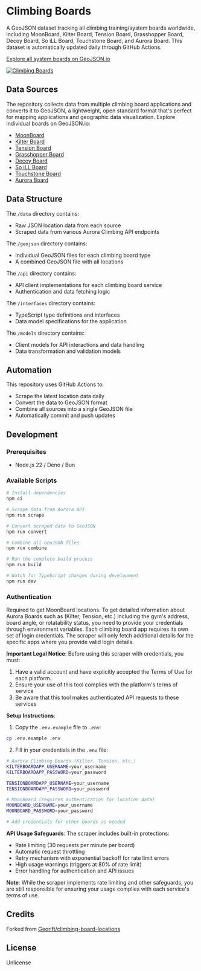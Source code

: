 # Climbing Boards

A GeoJSON dataset tracking all climbing training/system boards worldwide,
including MoonBoard, Kilter Board, Tension Board, Grasshopper Board, Decoy
Board, So iLL Board, Touchstone Board, and Aurora Board. This dataset is
automatically updated daily through GitHub Actions.

[Explore all system boards on GeoJSON.io](https://geojson.io/#id=github:Stevie-Ray/hangtime-climbing-boards/blob/main/geojson/combined.geojson)

[![Climbing Boards](https://repository-images.githubusercontent.com/941517323/94c21be3-b32e-4ce3-a2d0-4284ec1e7781)](https://geojson.io/#id=github:Stevie-Ray/hangtime-climbing-boards/blob/main/geojson/combined.geojson)


## Data Sources

The repository collects data from multiple climbing board applications and
converts it to GeoJSON, a lightweight, open standard format that's perfect for
mapping applications and geographic data visualization. Explore individual
boards on GeoJSON.io:

- [MoonBoard](https://geojson.io/#id=github:Stevie-Ray/hangtime-climbing-boards/blob/main/geojson/moonboard.geojson)
- [Kilter Board](https://geojson.io/#id=github:Stevie-Ray/hangtime-climbing-boards/blob/main/geojson/kilterboardapp.geojson)
- [Tension Board](https://geojson.io/#id=github:Stevie-Ray/hangtime-climbing-boards/blob/main/geojson/tensionboardapp2.geojson)
- [Grasshopper Board](https://geojson.io/#id=github:Stevie-Ray/hangtime-climbing-boards/blob/main/geojson/grasshopperboardapp.geojson)
- [Decoy Board](https://geojson.io/#id=github:Stevie-Ray/hangtime-climbing-boards/blob/main/geojson/decoyboardapp.geojson)
- [So iLL Board](https://geojson.io/#id=github:Stevie-Ray/hangtime-climbing-boards/blob/main/geojson/soillboardapp.geojson)
- [Touchstone Board](https://geojson.io/#id=github:Stevie-Ray/hangtime-climbing-boards/blob/main/geojson/touchstoneboardapp.geojson)
- [Aurora Board](https://geojson.io/#id=github:Stevie-Ray/hangtime-climbing-boards/blob/main/geojson/auroraboardapp.geojson)

## Data Structure

The `/data` directory contains:

- Raw JSON location data from each source
- Scraped data from various Aurora Climbing API endpoints

The `/geojson` directory contains:

- Individual GeoJSON files for each climbing board type
- A combined GeoJSON file with all locations

The `/api` directory contains:

- API client implementations for each climbing board service
- Authentication and data fetching logic

The `/interfaces` directory contains:

- TypeScript type definitions and interfaces
- Data model specifications for the application

The `/models` directory contains:

- Client models for API interactions and data handling
- Data transformation and validation models

## Automation

This repository uses GitHub Actions to:

- Scrape the latest location data daily
- Convert the data to GeoJSON format
- Combine all sources into a single GeoJSON file
- Automatically commit and push updates

## Development

### Prerequisites

- Node.js 22 / Deno / Bun

### Available Scripts

```bash
# Install dependencies
npm ci

# Scrape data from Aurora API
npm run scrape

# Convert scraped data to GeoJSON
npm run convert

# Combine all GeoJSON files
npm run combine

# Run the complete build process
npm run build

# Watch for TypeScript changes during development
npm run dev
```

### Authentication

Required to get MoonBoard locations. To get detailed information about Aurora
Boards such as (Kilter, Tension, etc.) including the gym's address, board angle,
or rotatability status, you need to provide your credentials through environment
variables. Each climbing board app requires its own set of login credentials.
The scraper will only fetch additional details for the specific apps where you
provide valid login details.

**Important Legal Notice**: Before using this scraper with credentials, you
must:

1. Have a valid account and have explicitly accepted the Terms of Use for each
   platform.
2. Ensure your use of this tool complies with the platform's terms of service
3. Be aware that this tool makes authenticated API requests to these services

**Setup Instructions**:

1. Copy the `.env.example` file to `.env`:

```bash
cp .env.example .env
```

2. Fill in your credentials in the `.env` file:

```bash
# Aurora Climbing Boards (Kilter, Tension, etc.)
KILTERBOARDAPP_USERNAME=your_username
KILTERBOARDAPP_PASSWORD=your_password

TENSIONBOARDAPP_USERNAME=your_username
TENSIONBOARDAPP_PASSWORD=your_password

# MoonBoard (requires authentication for location data)
MOONBOARD_USERNAME=your_username
MOONBOARD_PASSWORD=your_password

# Add credentials for other boards as needed
```

**API Usage Safeguards**: The scraper includes built-in protections:

- Rate limiting (30 requests per minute per board)
- Automatic request throttling
- Retry mechanism with exponential backoff for rate limit errors
- High usage warnings (triggers at 80% of rate limit)
- Error handling for authentication and API issues

**Note**: While the scraper implements rate limiting and other safeguards, you
are still responsible for ensuring your usage complies with each service's terms
of use.

## Credits

Forked from
[Georift/climbing-board-locations](https://github.com/Georift/climbing-board-locations)

## License

Unlicense
